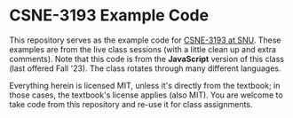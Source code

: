 # CSNE-3193 Example Code

This repository serves as the example code for
[CSNE-3193 at SNU](https://www.snu.edu/programs/computer-science/). These
examples are from the live class sessions (with a little clean up and extra
comments). Note that this code is from the **JavaScript** version of this class
(last offered Fall '23). The class rotates through many different languages.

Everything herein is licensed MIT, unless it's directly from the textbook; in
those cases, the textbook's license applies (also MIT). You are welcome to take
code from this repository and re-use it for class assignments.

